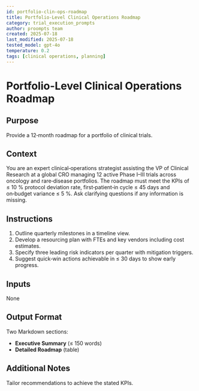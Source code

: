 ```yaml
---
id: portfolio-clin-ops-roadmap
title: Portfolio-Level Clinical Operations Roadmap
category: trial_execution_prompts
author: proompts team
created: 2025-07-18
last_modified: 2025-07-18
tested_model: gpt-4o
temperature: 0.2
tags: [clinical operations, planning]
---
```


# Portfolio-Level Clinical Operations Roadmap

## Purpose
Provide a 12‑month roadmap for a portfolio of clinical trials.

## Context
You are an expert clinical‑operations strategist assisting the VP of Clinical Research at a global CRO managing 12 active Phase I–III trials across oncology and rare‑disease portfolios. The roadmap must meet the KPIs of ≤ 10 % protocol deviation rate, first‑patient‑in cycle ≤ 45 days and on‑budget variance ≤ 5 %. Ask clarifying questions if any information is missing.

## Instructions
1. Outline quarterly milestones in a timeline view.
2. Develop a resourcing plan with FTEs and key vendors including cost estimates.
3. Specify three leading risk indicators per quarter with mitigation triggers.
4. Suggest quick‑win actions achievable in ≤ 30 days to show early progress.

## Inputs
None

## Output Format
Two Markdown sections:
- **Executive Summary** (≤ 150 words)
- **Detailed Roadmap** (table)

## Additional Notes
Tailor recommendations to achieve the stated KPIs.
